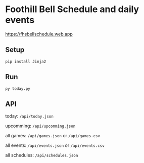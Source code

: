 # Foothill Bell Schedule and daily events
<https://fhsbellschedule.web.app>

## Setup
`pip install Jinja2`
## Run
`py today.py`

## API
today: `/api/today.json`

upcomming: `/api/upcomming.json`

all games: `/api/games.json` or `/api/games.csv`

all events: `/api/events.json` or `/api/events.csv`

all schedules: `/api/schedules.json`